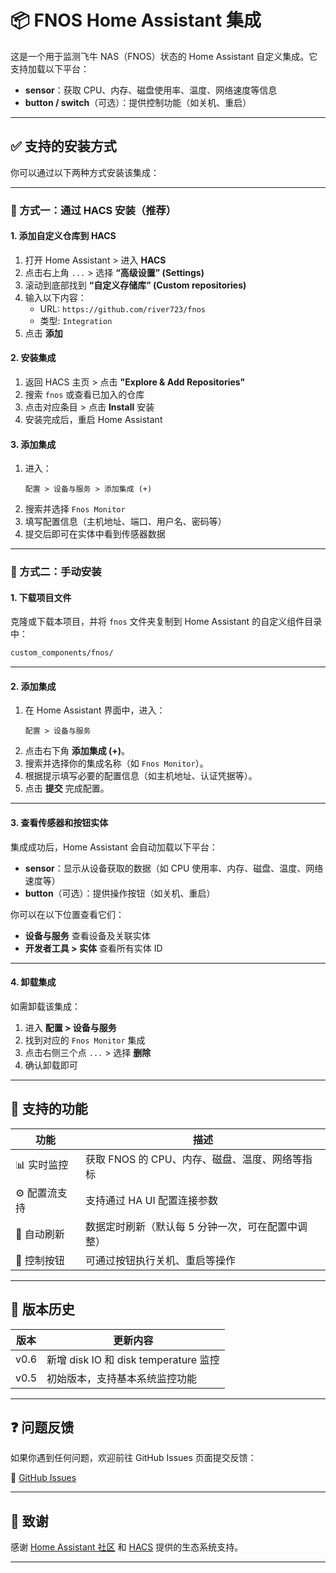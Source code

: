 
# 📦 FNOS Home Assistant 集成

这是一个用于监测飞牛 NAS（FNOS）状态的 Home Assistant 自定义集成。它支持加载以下平台：

- **sensor**：获取 CPU、内存、磁盘使用率、温度、网络速度等信息
- **button / switch**（可选）：提供控制功能（如关机、重启）

---

## ✅ 支持的安装方式

你可以通过以下两种方式安装该集成：

---

### 🚀 方式一：通过 HACS 安装（推荐）



#### 1. 添加自定义仓库到 HACS

1. 打开 Home Assistant > 进入 **HACS**
2. 点击右上角 `...` > 选择 **“高级设置” (Settings)**
3. 滚动到底部找到 **“自定义存储库” (Custom repositories)**
4. 输入以下内容：
   - URL: `https://github.com/river723/fnos`
   - 类型: `Integration`
5. 点击 **添加**

#### 2. 安装集成

1. 返回 HACS 主页 > 点击 **"Explore & Add Repositories"**
2. 搜索 `fnos` 或查看已加入的仓库
3. 点击对应条目 > 点击 **Install** 安装
4. 安装完成后，重启 Home Assistant

#### 3. 添加集成

1. 进入：
   ```
   配置 > 设备与服务 > 添加集成 (+)
   ```
2. 搜索并选择 `Fnos Monitor`
3. 填写配置信息（主机地址、端口、用户名、密码等）
4. 提交后即可在实体中看到传感器数据

---

### 💾 方式二：手动安装

#### 1. 下载项目文件

克隆或下载本项目，并将 `fnos` 文件夹复制到 Home Assistant 的自定义组件目录中：

```bash
custom_components/fnos/
```

---

#### 2. 添加集成

1. 在 Home Assistant 界面中，进入：
   ```
   配置 > 设备与服务
   ```
2. 点击右下角 **添加集成 (+)**。
3. 搜索并选择你的集成名称（如 `Fnos Monitor`）。
4. 根据提示填写必要的配置信息（如主机地址、认证凭据等）。
5. 点击 **提交** 完成配置。

---

#### 3. 查看传感器和按钮实体

集成成功后，Home Assistant 会自动加载以下平台：

- **sensor**：显示从设备获取的数据（如 CPU 使用率、内存、磁盘、温度、网络速度等）
- **button**（可选）：提供操作按钮（如关机、重启）

你可以在以下位置查看它们：

- **设备与服务** 查看设备及关联实体
- **开发者工具 > 实体** 查看所有实体 ID

---

#### 4. 卸载集成

如需卸载该集成：

1. 进入 **配置 > 设备与服务**
2. 找到对应的 `Fnos Monitor` 集成
3. 点击右侧三个点 `...` > 选择 **删除**
4. 确认卸载即可

---

## 🧪 支持的功能

| 功能 | 描述 |
|------|------|
| 📊 实时监控 | 获取 FNOS 的 CPU、内存、磁盘、温度、网络等指标 |
| ⚙️ 配置流支持 | 支持通过 HA UI 配置连接参数 |
| 🔄 自动刷新 | 数据定时刷新（默认每 5 分钟一次，可在配置中调整） |
| 🔘 控制按钮 | 可通过按钮执行关机、重启等操作 |

---

## 📄 版本历史

| 版本 | 更新内容 |
|------|----------|
| v0.6 | 新增 disk IO 和 disk temperature 监控 |
| v0.5 | 初始版本，支持基本系统监控功能 |

---

## ❓ 问题反馈

如果你遇到任何问题，欢迎前往 GitHub Issues 页面提交反馈：

🔗 [GitHub Issues](https://github.com/river723/fnos/issues)

---

## 📝 致谢

感谢 [Home Assistant 社区](https://community.home-assistant.io/) 和 [HACS](https://hacs.xyz/) 提供的生态系统支持。

--- 

